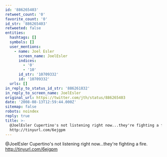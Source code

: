 ```yaml
---
id: '886265403'
retweet_count: '0'
favorite_count: '0'
id_str: '886265403'
retweeted: false
entities:
  hashtags: []
  symbols: []
  user_mentions:
    - name: Joel Esler
      screen_name: JoelEsler
      indices:
        - '0'
        - '10'
      id_str: '10709332'
      id: '10709332'
  urls: []
in_reply_to_status_id_str: '886261832'
in_reply_to_screen_name: JoelEsler
original_url: https://twitter.com/jth/status/886265403
date: '2008-08-13T12:59:44.000Z'
sitemap: false
robots: noindex
reply: true
title: >-
  @JoelEsler Cupertino's not listening right now...they're fighting a fire.
  http://tinyurl.com/6ejgpm
---
```


@JoelEsler Cupertino's not listening right now...they're fighting a fire. http://tinyurl.com/6ejgpm